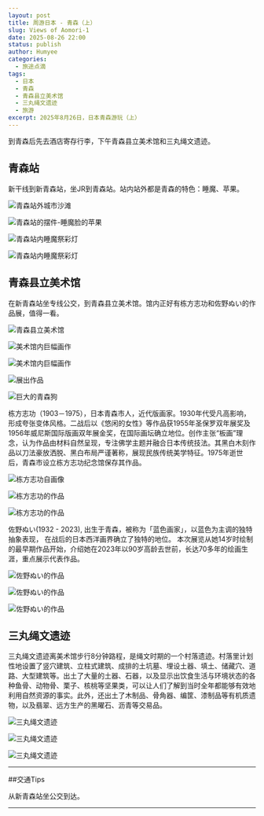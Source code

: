 ```yaml
---
layout: post
title: 周游日本 - 青森（上）
slug: Views of Aomori-1
date: 2025-08-26 22:00
status: publish
author: Humyee
categories: 
  - 旅途点滴
tags: 
  - 日本
  - 青森
  - 青森县立美术馆
  - 三丸绳文遗迹
  - 旅游
excerpt: 2025年8月26日，日本青森游玩（上）
---
```


到青森后先去酒店寄存行李，下午青森县立美术馆和三丸绳文遗迹。

<h2>青森站</h2>

新干线到新青森站，坐JR到青森站。站内站外都是青森的特色：睡魔、苹果。

![青森站外城市沙滩](.\images\20250914-japan04/aomori-01.jpg "青森站外城市沙滩")

![青森站的摆件-睡魔脸的苹果](.\images\20250914-japan04/aomori-02.jpg "青森站的摆件-睡魔脸的苹果")

![青森站内睡魔祭彩灯](.\images\20250914-japan04/aomori-03.jpg "青森站内睡魔祭彩灯")

![青森站内睡魔祭彩灯](.\images\20250914-japan04/aomori-04.jpg "青森站内睡魔祭彩灯")


<h2>青森县立美术馆</h2>

在新青森站坐专线公交，到青森县立美术馆。馆内正好有栋方志功和佐野ぬい的作品展，值得一看。


![青森县立美术馆](.\images\20250914-japan04/aomori-05.jpg "青森县立美术馆")

![美术馆内巨幅画作](.\images\20250914-japan04/aomori-06.jpg "美术馆内巨幅画作")

![美术馆内巨幅画作](.\images\20250914-japan04/aomori-07.jpg "青美术馆内巨幅画作")

![展出作品](.\images\20250914-japan04/aomori-08.jpg "展出作品")

![巨大的青森狗](.\images\20250914-japan04/aomori-09.jpg "巨大的青森狗")


栋方志功（1903－1975），日本青森市人，近代版画家。1930年代受凡高影响，形成夸张变体风格。二战后以《悠闲的女性》等作品获1955年圣保罗双年展奖及1956年威尼斯国际版画双年展金奖，在国际画坛确立地位。创作主张“板画”理念，认为作品由材料自然呈现，专注佛学主题并融合日本传统技法。其黑白木刻作品以刀法豪放洒脱、黑白布局严谨著称，展现民族传统美学特征。1975年逝世后，青森市设立栋方志功纪念馆保存其作品。


![栋方志功自画像](.\images\20250914-japan04/aomori-16.jpg "栋方志功自画像")

![栋方志功的作品](.\images\20250914-japan04/aomori-17.jpg "栋方志功的作品")

![栋方志功的作品](.\images\20250914-japan04/aomori-18.jpg "栋方志功的作品")


佐野ぬい(1932 - 2023), 出生于青森，被称为「蓝色画家」，以蓝色为主调的独特抽象表现， 在战后的日本西洋画界确立了独特的地位。
本次展览从她14岁时绘制的最早期作品开始，介绍她在2023年以90岁高龄去世前，长达70多年的绘画生涯，重点展示代表作品。

![佐野ぬい的作品](.\images\20250914-japan04/aomori-10.jpg "佐野ぬい的作品")

![佐野ぬい的作品](.\images\20250914-japan04/aomori-11.jpg "佐野ぬい的作品")

![佐野ぬい的作品](.\images\20250914-japan04/aomori-12.jpg "佐野ぬい的作品")


<h2>三丸绳文遗迹</h2>

三丸绳文遗迹离美术馆步行8分钟路程，是绳文时期的一个村落遗迹。村落里计划性地设置了竖穴建筑、立柱式建筑、成排的土坑墓、埋设土器、填土、储藏穴、道路、大型建筑等。出土了大量的土器、石器，以及显示出饮食生活与环境状态的各种鱼骨、动物骨、栗子、核桃等坚果类，可以让人们了解到当时全年都能够有效地利用自然资源的事实。此外，还出土了木制品、骨角器、编筐、漆制品等有机质遗物，以及翡翠、远方生产的黑曜石、沥青等交易品。


![三丸绳文遗迹](.\images\20250914-japan04/aomori-13.jpg "三丸绳文遗迹")

![三丸绳文遗迹](.\images\20250914-japan04/aomori-14.jpg "三丸绳文遗迹")

![三丸绳文遗迹](.\images\20250914-japan04/aomori-15.jpg "三丸绳文遗迹")



---

##交通Tips

从新青森站坐公交到达。

---